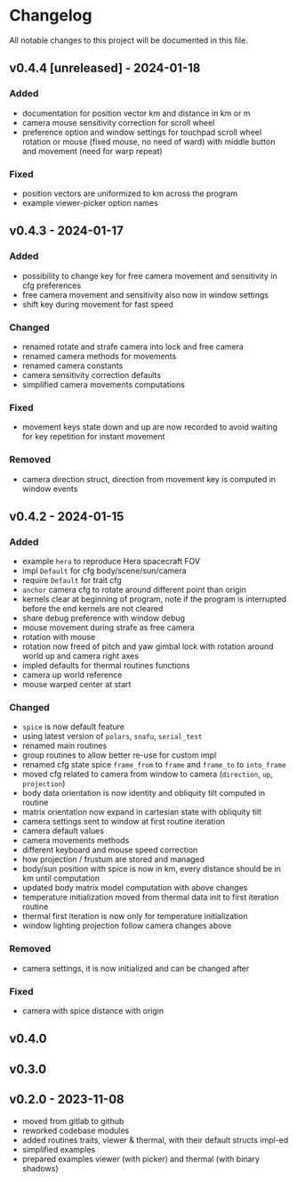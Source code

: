# Changelog

All notable changes to this project will be documented in this file.

## v0.4.4 [unreleased] - 2024-01-18

### Added

- documentation for position vector km and distance in km or m
- camera mouse sensitivity correction for scroll wheel
- preference option and window settings for touchpad scroll wheel rotation or mouse (fixed
  mouse, no need of ward) with middle button and movement (need for warp repeat)

### Fixed

- position vectors are uniformized to km across the program
- example viewer-picker option names

## v0.4.3 - 2024-01-17

### Added

- possibility to change key for free camera movement and sensitivity in cfg preferences
- free camera movement and sensitivity also now in window settings
- shift key during movement for fast speed

### Changed

- renamed rotate and strafe camera into lock and free camera
- renamed camera methods for movements
- renamed camera constants
- camera sensitivity correction defaults
- simplified camera movements computations

### Fixed

- movement keys state down and up are now recorded to avoid waiting for key repetition for instant movement

### Removed

- camera direction struct, direction from movement key is computed in window events

## v0.4.2 - 2024-01-15

### Added

- example `hera` to reproduce Hera spacecraft FOV
- impl `Default` for cfg body/scene/sun/camera
- require `Default` for trait cfg
- `anchor` camera cfg to rotate around different point than origin
- kernels clear at beginning of program, note if the program is interrupted before the end kernels are not cleared
- share debug preference with window debug
- mouse movement during strafe as free camera
- rotation with mouse
- rotation now freed of pitch and yaw gimbal lock with rotation around world up and camera right axes
- impled defaults for thermal routines functions
- camera up world reference
- mouse warped center at start

### Changed

- `spice` is now default feature
- using latest version of `polars`, `snafu`, `serial_test`
- renamed main routines
- group routines to allow better re-use for custom impl
- renamed cfg state spice `frame_from` to `frame` and `frame_to` to `into_frame`
- moved cfg related to camera from window to camera (`direction`, `up`, `projection`)
- body data orientation is now identity and obliquity tilt computed in routine
- matrix orientation now expand in cartesian state with obliquity tilt
- camera settings sent to window at first routine iteration
- camera default values
- camera movements methods
- different keyboard and mouse speed correction
- how projection / frustum are stored and managed
- body/sun position with spice is now in km, every distance should be in km until computation
- updated body matrix model computation with above changes
- temperature initialization moved from thermal data init to first iteration routine
- thermal first iteration is now only for temperature initialization
- window lighting projection follow camera changes above

### Removed

- camera settings, it is now initialized and can be changed after

### Fixed

- camera with spice distance with origin

## v0.4.0

## v0.3.0

## v0.2.0 - 2023-11-08

- moved from gitlab to github
- reworked codebase modules
- added routines traits, viewer & thermal, with their default structs impl-ed
- simplified examples
- prepared examples viewer (with picker) and thermal (with binary shadows)